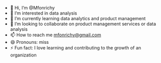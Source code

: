 - 👋 Hi, I’m @Mfonrichy
- 👀 I’m interested in data analysis 
- 🌱 I’m currently learning data analytics and product management
- 💞️ I’m looking to collaborate on product management services or data analysis
- 📫 How to reach me mfonrichy@gmail.com 
- 😄 Pronouns: miss
- ⚡ Fun fact: I love learning and contributing to the growth of an organization

<!---
Mfonrichy/Mfonrichy is a ✨ special ✨ repository because its `README.md` (this file) appears on your GitHub profile.
You can click the Preview link to take a look at your changes.
--->
